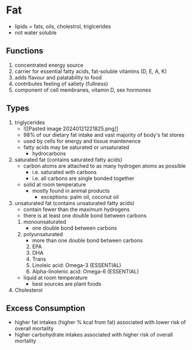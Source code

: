 # Fat
- lipids = fats, oils, cholestrol, triglcerides
- not water soluble 
## Functions
1. concentrated energy source
2. carrier for essential fatty acids, fat-soluble vitamins (D, E, A, K)
3. adds flavour and palatability to food
4. contributes feeling of satiety (fullness)
5. component of cell membranes, vitamin D, sex hormones
## Types
1. triglycerides
	- ![[Pasted image 20240121221825.png]]
	- 98% of our dietary fat intake and vast majority of body's fat stores
	- used by cells for energy and tissue maintenence
	- fatty acids may be saturated or unsaturated
		- hydrocarbons
2. saturated fat (contains saturated fatty acids)
	- carbon atoms are attached to as many hydrogen atoms as possible
		- i.e. saturated with carbons
		- i.e. all carbons are single bonded together
	- solid at room temperature
		- mostly found in animal products
			- exceptions: palm oil, coconut oil
3. unsaturated fat (contains unsaturated fatty acids)
	- contain fewer than the maximum hydrogens
	- there is at least one double bond between carbons
	1. monounsaturated
		- one double bond between carbons
	2. polyunsaturated
		- more than one double bond between carbons
		2. EPA
		3. DHA
		4. Trans
		5. Linoleic acid: Omega-3 (ESSENTIAL)
		6. Alpha-linolenic acid: Omega-6 (ESSENTIAL)
	- liquid at room temperature
		- best sources are plant foods
4. Cholesterol
## Excess Consumption
- higher fat intakes (higher % kcal from fat) associated with lower risk of overall mortality
- higher carbohydrate intakes associated with higher risk of overall mortality